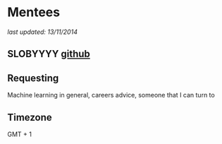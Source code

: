 # Mentees
_last updated: 13/11/2014_

## SLOBYYYY  [github](https://github.com/SLOBYYYY/databootcamp)
## Requesting 
Machine learning in general, careers advice, someone that I can turn to
## Timezone
GMT + 1
